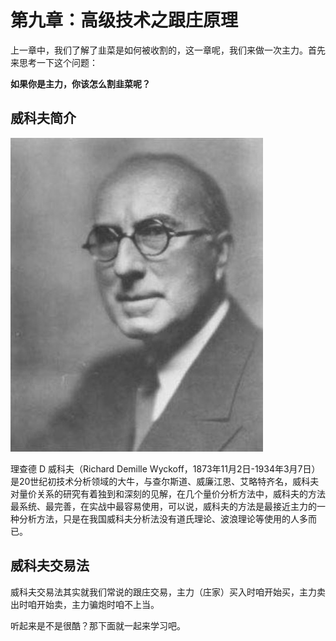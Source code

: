 # 第九章：高级技术之跟庄原理

上一章中，我们了解了韭菜是如何被收割的，这一章呢，我们来做一次主力。首先来思考一下这个问题：

**如果你是主力，你该怎么割韭菜呢？**

## 威科夫简介

![Richard Demille Wyckoff](.gitbook/assets/xnip2020-04-04_13-26-11.jpg)

理查德 D 威科夫（Richard Demille Wyckoff，1873年11月2日-1934年3月7日）是20世纪初技术分析领域的大牛，与查尔斯道、威廉江恩、艾略特齐名，威科夫对量价关系的研究有着独到和深刻的见解，在几个量价分析方法中，威科夫的方法最系统、最完善，在实战中最容易使用，可以说，威科夫的方法是最接近主力的一种分析方法，只是在我国威科夫分析法没有道氏理论、波浪理论等使用的人多而已。

## 威科夫交易法

威科夫交易法其实就我们常说的跟庄交易，主力（庄家）买入时咱开始买，主力卖出时咱开始卖，主力骗炮时咱不上当。

听起来是不是很酷？那下面就一起来学习吧。



